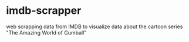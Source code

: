 # imdb-scrapper
web scrapping data from IMDB to visualize data about the cartoon series "The Amazing World of Gumball"
